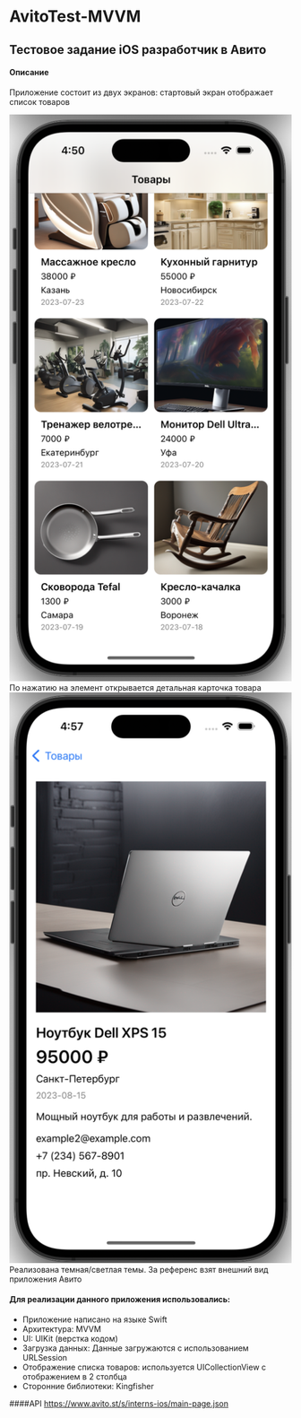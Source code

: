 # AvitoTest-MVVM
## Тестовое задание iOS разработчик в Авито

#### Описание
Приложение состоит из двух экранов: 
стартовый экран отображает список товаров

![AppScreenshot1](https://github.com/DzhamiRakhmetov/AvitoTest-MVVM/blob/master/avito-1.png)
По нажатию на элемент открывается детальная карточка товара
![AppScreenshot1](https://github.com/DzhamiRakhmetov/AvitoTest-MVVM/blob/master/avito-2.png)
Реализована темная/светлая темы. За референс взят внешний вид приложения Авито

#### Для реализации данного приложения использовались:
- Приложение написано на языке Swift
- Архитектура: MVVM
- UI: UIKit (верстка кодом)
- Загрузка данных: Данные загружаются с использованием URLSession
- Отображение списка товаров: используется UICollectionView с отображением в 2 столбца
- Сторонние библиотеки: Kingfisher

####API
https://www.avito.st/s/interns-ios/main-page.json
